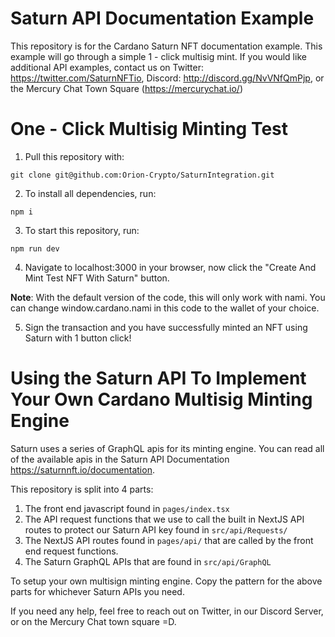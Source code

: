 # Saturn API Documentation Example

This repository is for the Cardano Saturn NFT documentation example. This example will go through a simple 1 - click multisig mint.
If you would like additional API examples, contact us on Twitter: https://twitter.com/SaturnNFTio, Discord: http://discord.gg/NvVNfQmPjp, or the Mercury Chat Town Square (https://mercurychat.io/)

# One - Click Multisig Minting Test

1. Pull this repository with:

```
git clone git@github.com:Orion-Crypto/SaturnIntegration.git
```

2. To install all dependencies, run:

```
npm i
```

3. To start this repository, run:

```
npm run dev
```

4. Navigate to localhost:3000 in your browser, now click the "Create And Mint Test NFT With Saturn" button.

<b>Note</b>: With the default version of the code, this will only work with nami. You can change window.cardano.nami in this code to the wallet of your choice.

5. Sign the transaction and you have successfully minted an NFT using Saturn with 1 button click!

# Using the Saturn API To Implement Your Own Cardano Multisig Minting Engine

Saturn uses a series of GraphQL apis for its minting engine. You can read all of the available apis in the Saturn API Documentation https://saturnnft.io/documentation.

This repository is split into 4 parts:

1. The front end javascript found in `pages/index.tsx`
2. The API request functions that we use to call the built in NextJS API routes to protect our Saturn API key found in `src/api/Requests/`
3. The NextJS API routes found in `pages/api/` that are called by the front end request functions.
4. The Saturn GraphQL APIs that are found in `src/api/GraphQL`

To setup your own multisign minting engine. Copy the pattern for the above parts for whichever Saturn APIs you need.

If you need any help, feel free to reach out on Twitter, in our Discord Server, or on the Mercury Chat town square =D.
